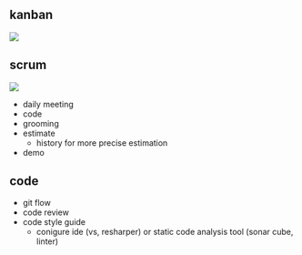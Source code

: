 ## kanban

<img src="https://leankit.com/uploads/images/general/_xLarge/kanban_guide_print_KPO_bleed_board2.jpg" />

## scrum 

<img src="https://www.pmi.org/kasimage/d3e3f54a-6437-4c34-96c0-a8022b3e7a61/image01.jpg" />

* daily meeting
* code
* grooming
* estimate
  * history for more precise estimation
* demo

## code
* git flow
* code review
* code style guide
  * conigure ide (vs, resharper) or static code analysis tool (sonar cube, linter)
